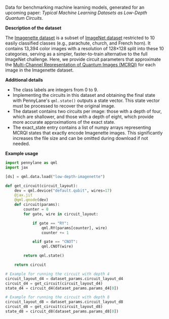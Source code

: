 Data for benchmarking machine learning models, generated for an upcoming paper: *Typical Machine Learning Datasets as Low-Depth Quantum Circuits*.

**Description of the dataset**

The [Imagenette dataset](https://github.com/fastai/imagenette) is a subset of [ImageNet dataset](https://ieeexplore.ieee.org/document/5206848) restricted to 10 easily classified classes (e.g., parachute, church, and French horn). It contains 13,394 color images with a resolution of 128×128 split into these 10 categories, serving as a simpler, faster-to-train alternative to the full ImageNet challenge. Here, we provide circuit parameters that approximate the [Multi-Channel Representation of Quantum Images (MCRQI)](https://ieeexplore.ieee.org/document/6051718) for each image in the Imagenette dataset.

**Additional details**

- The class labels are integers from 0 to 9.
- Implementing the circuits in this dataset and obtaining the final state with PennyLane's `qml.state()` outputs a state vector. This state vector must be processed to recover the original image.
- The dataset contains two circuits per image: those with a depth of four, which are shallower, and those with a depth of eight, which provide more accurate approximations of the exact state.
- The exact_state entry contains a list of numpy arrays representing MCRQI states that exactly encode Imagenette images. This significantly increases the file size and can be omitted during download if not needed.

**Example usage**

```python
import pennylane as qml
import jax

[ds] = qml.data.load("low-depth-imagenette")

def get_circuit(circuit_layout):
    dev = qml.device("default.qubit", wires=17)
    @jax.jit
    @qml.qnode(dev)
    def circuit(params):
        counter = 0
        for gate, wire in circuit_layout:

            if gate == "RY":
                qml.RY(params[counter], wire)
                counter += 1

            elif gate == "CNOT":
                qml.CNOT(wire)

        return qml.state()

    return circuit

# Example for running the circuit with depth 4
circuit_layout_d4 = dataset_params.circuit_layout_d4
circuit_d4 = get_circuit(circuit_layout_d4)
state_d4 = circuit_d4(dataset_params.params_d4[0])

# Example for running the circuit with depth 8
circuit_layout_d8 = dataset_params.circuit_layout_d8
circuit_d8 = get_circuit(circuit_layout_d8)
state_d8 = circuit_d8(dataset_params.params_d8[0])
```
